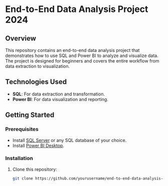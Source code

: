 # End-to-End Data Analysis Project 2024

## Overview
This repository contains an end-to-end data analysis project that demonstrates how to use SQL and Power BI to analyze and visualize data. The project is designed for beginners and covers the entire workflow from data extraction to visualization.


## Technologies Used
- **SQL**: For data extraction and transformation.
- **Power BI**: For data visualization and reporting.


## Getting Started
### Prerequisites
- Install [SQL Server](https://www.microsoft.com/en-us/sql-server/sql-server-downloads) or any SQL database of your choice.
- Install [Power BI Desktop](https://powerbi.microsoft.com/en-us/downloads/).

### Installation
1. Clone this repository:
   ```bash
   git clone https://github.com/yourusername/end-to-end-data-analysis-sql-powerbi.git

